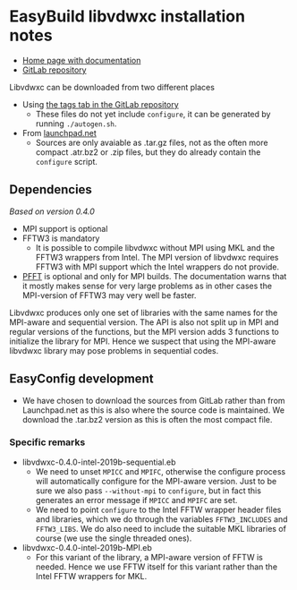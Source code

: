 # EasyBuild libvdwxc installation notes

* [Home page with documentation](https://libvdwxc.org/)
* [GitLab repository](https://gitlab.com/libvdwxc/libvdwxc)

Libvdwxc can be downloaded from two different places
* Using [the tags tab in the GitLab repository](https://gitlab.com/libvdwxc/libvdwxc/-/tags)
    * These files do not yet include `configure`, it can be generated by running `./autogen.sh`.
* From [launchpad.net](https://launchpad.net/libvdwxc/stable/)
    * Sources are only avaiable as .tar.gz files, not as the often more compact .atr.bz2 or .zip 
      files, but they do already contain the `configure` script.

## Dependencies

*Based on version 0.4.0*

* MPI support is optional
* FFTW3 is mandatory
    * It is possible to compile libvdwxc without MPI using MKL and the FFTW3 wrappers from Intel.
      The MPI version of libvdwxc requires FFTW3 with MPI support which the Intel wrappers
      do not provide.
* [PFFT](https://github.com/mpip/pfft) is optional and only for MPI builds. The documentation
  warns that it mostly makes sense for very large problems as in other cases the MPI-version 
  of FFTW3 may very well be faster.

Libvdwxc produces only one set of libraries with the same names for the MPI-aware and 
sequential version. The API is also not split up in MPI and regular versions of the 
functions, but the MPI version adds 3 functions to initialize the library for MPI. 
Hence we suspect that using the MPI-aware libvdwxc library may pose problems in sequential
codes.

## EasyConfig development

* We have chosen to download the sources from GitLab rather than from Launchpad.net 
  as this is also where the source code is maintained. We download the .tar.bz2 version 
  as this is often the most compact file.

### Specific remarks

* libvdwxc-0.4.0-intel-2019b-sequential.eb
    * We need to unset `MPICC` and `MPIFC`, otherwise the configure process will automatically 
      configure for the MPI-aware version. Just to be sure we also pass `--without-mpi` to 
      `configure`, but in fact this generates an error message if `MPICC` and `MPIFC` are set.
    * We need to point `configure` to the Intel FFTW wrapper header files and libraries,
      which we do through the variables `FFTW3_INCLUDES` and `FFTW3_LIBS`. We do also need to 
      include the suitable MKL libraries of course (we use the single threaded ones).
* libvdwxc-0.4.0-intel-2019b-MPI.eb
    * For this variant of the library, a MPI-aware version of FFTW is needed. Hence 
      we use FFTW itself for this variant rather than the Intel FFTW wrappers for MKL.
